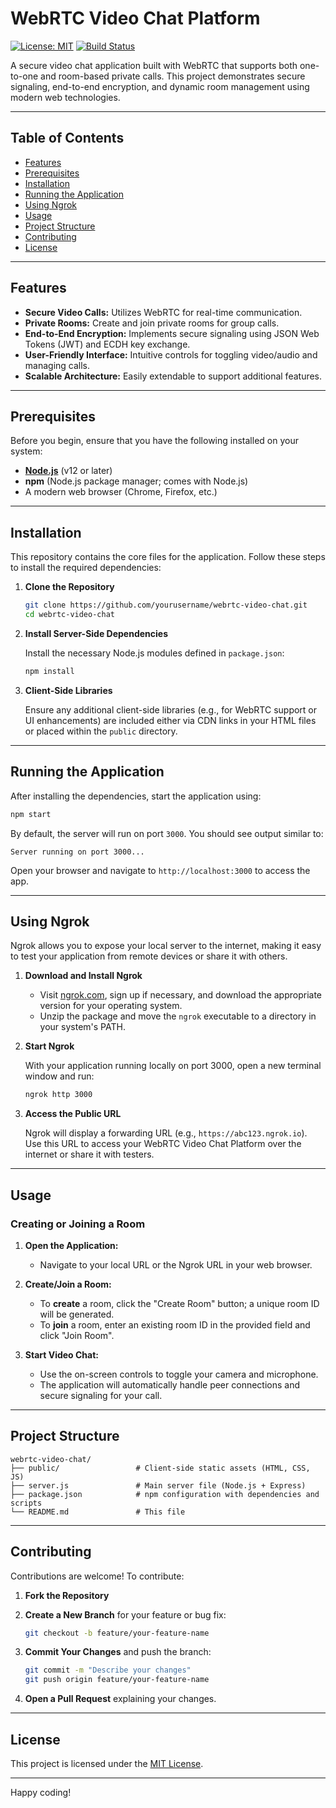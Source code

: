 # WebRTC Video Chat Platform

[![License: MIT](https://img.shields.io/badge/License-MIT-yellow.svg)](LICENSE)
[![Build Status](https://github.com/yourusername/webrtc-video-chat/actions/workflows/node.js.yml/badge.svg)](https://github.com/yourusername/webrtc-video-chat/actions)

A secure video chat application built with WebRTC that supports both one-to-one and room-based private calls. This project demonstrates secure signaling, end-to-end encryption, and dynamic room management using modern web technologies.

---

## Table of Contents

- [Features](#features)
- [Prerequisites](#prerequisites)
- [Installation](#installation)
- [Running the Application](#running-the-application)
- [Using Ngrok](#using-ngrok)
- [Usage](#usage)
- [Project Structure](#project-structure)
- [Contributing](#contributing)
- [License](#license)

---

## Features

- **Secure Video Calls:** Utilizes WebRTC for real-time communication.
- **Private Rooms:** Create and join private rooms for group calls.
- **End-to-End Encryption:** Implements secure signaling using JSON Web Tokens (JWT) and ECDH key exchange.
- **User-Friendly Interface:** Intuitive controls for toggling video/audio and managing calls.
- **Scalable Architecture:** Easily extendable to support additional features.

---

## Prerequisites

Before you begin, ensure that you have the following installed on your system:

- **[Node.js](https://nodejs.org/)** (v12 or later)
- **npm** (Node.js package manager; comes with Node.js)
- A modern web browser (Chrome, Firefox, etc.)

---

## Installation

This repository contains the core files for the application. Follow these steps to install the required dependencies:

1. **Clone the Repository**

   ```bash
   git clone https://github.com/yourusername/webrtc-video-chat.git
   cd webrtc-video-chat

2. **Install Server-Side Dependencies**

   Install the necessary Node.js modules defined in `package.json`:

   ```bash
   npm install
   ```

3. **Client-Side Libraries**

   Ensure any additional client-side libraries (e.g., for WebRTC support or UI enhancements) are included either via CDN links in your HTML files or placed within the `public` directory.

---

## Running the Application

After installing the dependencies, start the application using:

```bash
npm start
```

By default, the server will run on port `3000`. You should see output similar to:

```
Server running on port 3000...
```

Open your browser and navigate to `http://localhost:3000` to access the app.

---

## Using Ngrok

Ngrok allows you to expose your local server to the internet, making it easy to test your application from remote devices or share it with others.

1. **Download and Install Ngrok**

   - Visit [ngrok.com](https://ngrok.com/), sign up if necessary, and download the appropriate version for your operating system.
   - Unzip the package and move the `ngrok` executable to a directory in your system's PATH.

2. **Start Ngrok**

   With your application running locally on port 3000, open a new terminal window and run:

   ```bash
   ngrok http 3000
   ```

3. **Access the Public URL**

   Ngrok will display a forwarding URL (e.g., `https://abc123.ngrok.io`). Use this URL to access your WebRTC Video Chat Platform over the internet or share it with testers.

---

## Usage

### Creating or Joining a Room

1. **Open the Application:**
   - Navigate to your local URL or the Ngrok URL in your web browser.

2. **Create/Join a Room:**
   - To **create** a room, click the "Create Room" button; a unique room ID will be generated.
   - To **join** a room, enter an existing room ID in the provided field and click "Join Room".

3. **Start Video Chat:**
   - Use the on-screen controls to toggle your camera and microphone.
   - The application will automatically handle peer connections and secure signaling for your call.

---

## Project Structure

```plaintext
webrtc-video-chat/
├── public/                 # Client-side static assets (HTML, CSS, JS)
├── server.js               # Main server file (Node.js + Express)
├── package.json            # npm configuration with dependencies and scripts
└── README.md               # This file
```

---

## Contributing

Contributions are welcome! To contribute:

1. **Fork the Repository**
2. **Create a New Branch** for your feature or bug fix:

   ```bash
   git checkout -b feature/your-feature-name
   ```

3. **Commit Your Changes** and push the branch:

   ```bash
   git commit -m "Describe your changes"
   git push origin feature/your-feature-name
   ```

4. **Open a Pull Request** explaining your changes.

---

## License

This project is licensed under the [MIT License](LICENSE).

---

Happy coding!
```
